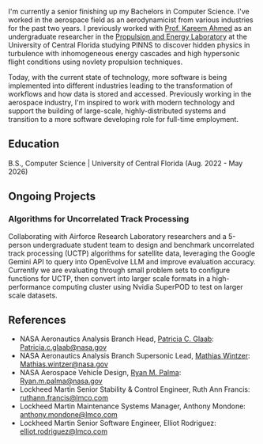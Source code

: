 I'm currently a senior finishing up my Bachelors in Computer Science. I've worked in the aerospace field as an aerodynamicist from various industries for the past two years. I previously worked with [Prof. Kareem Ahmed](https://mae.ucf.edu/person/kareem-ahmed/) as an undergraduate researcher in the [Propulsion and Energy Laboratory](https://mae.ucf.edu/PERL/) at the University of Central Florida studying PINNS to discover hidden physics in turbulence with inhomogeneous energy cascades and high hypersonic flight conditions using novlety propulsion techniques. 

Today, with the current state of technology, more software is being implemented into different industries leading to the transformation of workflows and how data is stored and accessed. Previously working in the aerospace industry, I'm inspired to work with modern technology and support the building of large-scale, highly-distributed systems and transition to a more software developing role for full-time employment. 

## Education
B.S., Computer Science | University of Central Florida (Aug. 2022 - May 2026)

## Ongoing Projects
### Algorithms for Uncorrelated Track Processing 
Collaborating with Airforce Research Laboratory researchers and a 5-person undergraduate student team to design and benchmark uncorrelated track processing (UCTP) algorithms for satellite data, leveraging the Google Gemini API to query into OpenEvolve LLM and improve evaluation accuracy. Currently we are evaluating through small problem sets to configure functions for UCTP, then convert into larger scale formats in a high-performance computing cluster using Nvidia SuperPOD to test on larger scale datasets.

## References
- NASA Aeronautics Analysis Branch Head, [Patricia C. Glaab](https://sacd.larc.nasa.gov/patricia-glaab/): Patricia.c.glaab@nasa.gov 
- NASA Aeronautics Analysis Branch Supersonic Lead, [Mathias Wintzer](https://sacd.larc.nasa.gov/asabteam/): Mathias.wintzer@nasa.gov
- NASA Aerospace Vehicle Design, [Ryan M. Palma](https://sacd.larc.nasa.gov/asabteam/): Ryan.m.palma@nasa.gov
- Lockheed Martin Senior Stability & Control Engineer, Ruth Ann Francis: ruthann.francis@lmco.com
- Lockheed Martin Maintenance Systems Manager, Anthony Mondone: anthony.mondone@lmco.com
- Lockheed Martin Senior Software Engineer, Elliot Rodriguez: elliot.rodriguez@lmco.com
